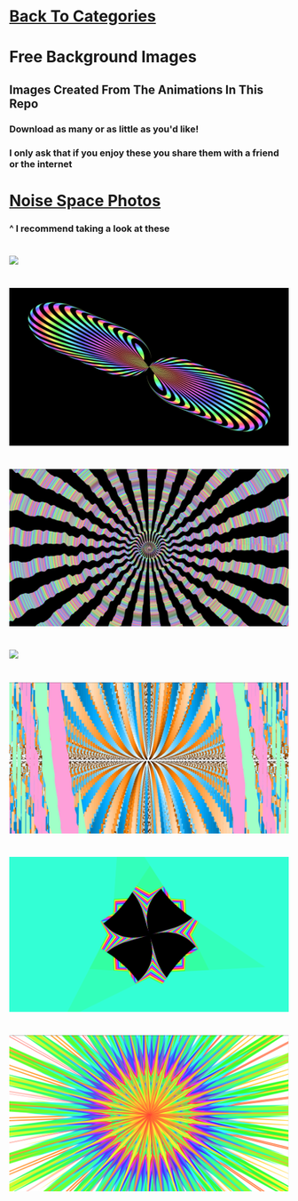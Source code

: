# [Back To Categories](https://github.com/GabrielQSherman/Animations/tree/master#readme)

# Free Background Images

## Images Created From The Animations In This Repo

### Download as many or as little as you'd like!
### I only ask that if you enjoy these you share them with a friend or the internet


# [Noise Space Photos](https://github.com/GabrielQSherman/Animations/tree/master/Backgound-Photos/noiseproject#readme)
### ^ I recommend taking a look at these 
#
![](yybg.jpg)
#
![](infinity-pill.jpg)
#
![](cosmicrolo-4k.jpg)
#
![](blackstar.png)
#
![](whole-world.jpg)
#
![](g.png)
#
![](s.png)
